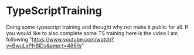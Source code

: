 # TypeScriptTraining
Doing some typescript training and thought why not make it public for all. If you would like to also complete some TS training here is the video I am following "https://www.youtube.com/watch?v=BwuLxPH8IDs&amp;t=4861s"
